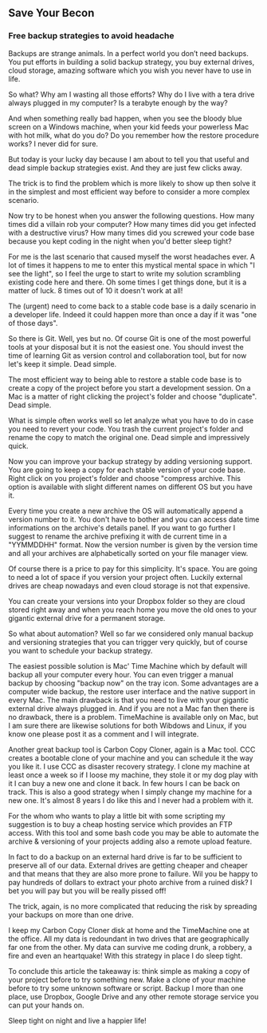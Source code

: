 Save Your Becon
---

### Free backup strategies to avoid headache

Backups are strange animals. In a perfect world you don’t need backups. You put efforts in building a solid backup strategy, you buy external drives, cloud storage, amazing software which you wish you never have to use in life.

So what? Why am I wasting all those efforts? Why do I live with a tera drive always plugged in my computer? Is a terabyte enough by the way?

And when something really bad happen, when you see the bloody blue screen on a Windows machine, when your kid feeds your powerless Mac with hot milk, what do you do? Do you remember how the restore procedure works? I never did for sure.

But today is your lucky day because I am about to tell you that useful and dead simple backup strategies exist. And they are just few clicks away.

The trick is to find the problem which is more likely to show up then solve it in the simplest and most efficient way before to consider a more complex scenario.

Now try to be honest when you answer the following questions. How many times did a villain rob your computer? How many times did you get infected with a destructive virus? How many times did you screwed your code base because you kept coding in the night when you'd better sleep tight?

For me is the last scenario that caused myself the worst headaches ever. A lot of times it happens to me to enter this mystical mental space in which "I see the light", so I feel the urge to start to write my solution scrambling existing code here and there. Oh some times I get things done, but it is a matter of luck. 8 times out of 10 it doesn't work at all!

The (urgent) need to come back to a stable code base is a daily scenario in a developer life. Indeed it could happen more than once a day if it was "one of those days".

So there is Git. Well, yes but no. Of course Git is one of the most powerful tools at your disposal but it is not the easiest one. You should invest the time of learning Git as version control and collaboration tool, but for now let's keep it simple. Dead simple.

The most efficient way to being able to restore a stable code base is to create a copy of the project before you start a development session. On a Mac is a matter of right clicking the project's folder and choose "duplicate". Dead simple.

What is simple often works well so let analyze what you have to do in case you need to revert your code. You trash the current project's folder and rename the copy to match the original one. Dead simple and impressively quick.

Now you can improve your backup strategy by adding versioning support. You are going to keep a copy for each stable version of your code base. Right click on you project's folder and choose "compress archive. This option is available with slight different names on different OS but you have it. 

Every time you create a new archive the OS will automatically append a version number to it. You don't have to bother and you can access date time informations on the archive's details panel. If you want to go further I suggest to rename the archive prefixing it with de current time in a "YYMMDDHH" format. Now the version number is given by the version time and all your archives are alphabetically sorted on your file manager view.

Of course there is a price to pay for this simplicity. It's space. You are going to need a lot of space if you version your project often. Luckily external drives are cheap nowadays and even cloud storage is not that expensive.

You can create your versions into your Dropbox folder so they are cloud stored right away and when you reach home you move the old ones to your gigantic external drive for a permanent storage.

So what about automation? Well so far we considered only manual backup and versioning strategies that you can trigger very quickly, but of course you want to schedule your backup strategy.

The easiest possible solution is Mac' Time Machine which by default will backup all your computer every hour. You can even trigger a manual backup by choosing "backup now" on the tray icon. Some advantages are a computer wide backup, the restore user interface and the native support in every Mac. The main drawback is that you need to live with your gigantic external drive always plugged in. And if you are not a Mac fan then there is no drawback, there is a problem. TimeMachine is available only on Mac, but I am sure there are likewise solutions for both Wibdows and Linux, if you know one please post it as a comment and I will integrate.

Another great backup tool is Carbon Copy Cloner, again is a Mac tool. CCC creates a bootable clone of your machine and you can schedule it the way you like it. I use CCC as disaster recovery strategy. I clone my machine at least once a week so if I loose my machine, they stole it or my dog play with it I can buy a new one and clone it back. In few hours I can be back on track. This is also a good strategy when I simply change my machine for a new one. It's almost 8 years I do like this and I never had a problem with it.

For the whom who wants to play a little bit with some scripting my suggestion is to buy a cheap hosting service which provides an FTP access. With this tool and some bash code you may be able to automate the archive & versioning of your projects adding also a remote upload feature.

In fact to do a backup on an external hard drive is far to be sufficient to preserve all of our data. External drives are getting cheaper and cheaper and that means that they are also more prone to failure. Wil you be happy to pay hundreds of dollars to extract your photo archive from a ruined disk? I bet you will pay but you will be really pissed off!

The trick, again, is no more complicated that reducing the risk by spreading your backups on more than one drive. 

I keep my Carbon Copy Cloner disk at home and the TimeMachine one at the office. All my data is redoundant in two drives that are geographically far one from the other. My data can survive me coding drunk, a robbery, a fire and even an heartquake! With this strategy in place I do sleep tight.

To conclude this article the takeaway is: think simple as making a copy of your project before to try something new. Make a clone of your machine before to try some unknown software or script. Backup I more than one place, use Dropbox, Google Drive and any other remote storage service you can put your hands on.

Sleep tight on night and live a happier life!


